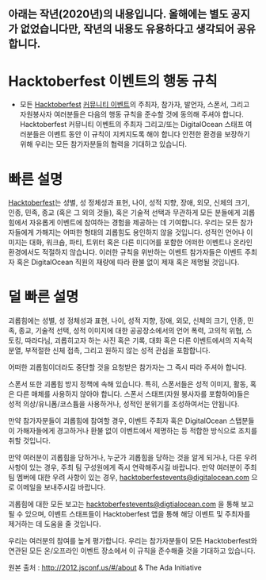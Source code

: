 ## 아래는 작년(2020년)의 내용입니다. 올해에는 별도 공지가 없었습니다만, 작년의 내용도 유용하다고 생각되어 공유합니다.

# Hacktoberfest 이벤트의 행동 규칙
- 모든 [Hacktoberfest](https://hacktoberfest.digitalocean.com) [커뮤니티 이벤트](https://hacktoberfest.digitalocean.com/events)의 주최자, 참가자, 발언자, 스폰서, 그리고 자원봉사자 여러분들은 다음의 행동 규칙을 준수할 것에 동의해 주셔야 합니다. Hacktoberfest 커뮤니티 이벤트의 주최자 그리고/또는 DigitalOcean 스태프 여러분들은 이벤트 동안 이 규칙이 지켜지도록 해야 합니다 안전한 환경을 보장하기 위해 우리는 모든 참가자분들의 협력을 기대하고 있습니다.

# 빠른 설명
[Hacktoberfest](https://hacktoberfest.digitalocean.com)는 성별, 성 정체성과 표현, 나이, 성적 지향, 장애, 외모, 신체의 크기, 인종, 민족, 종교 (혹은 그 외의 것들), 혹은 기술적 선택과 무관하게 모든 분들에게 괴롭힘에서 자유롭게 이벤트에 참여하는 경험을 제공하는 데 기여합니다. 우리는 모든 참가자들에게 가해지는 어떠한 형태의 괴롭힘도 용인하지 않을 것입니다. 성적인 언어나 이미지는 대화, 워크숍, 파티, 트위터 혹은 다른 미디어를 포함한 어떠한 이벤트나 온라인 환경에서도 적절하지 않습니다. 이러한 규칙을 위반하는 이벤트 참가자들은 이벤트 주최자 혹은 DigitalOcean 직원의 재량에 따라 환불 없이 제재 혹은 제명될 것입니다.

# 덜 빠른 설명
괴롭힘에는 성별, 성 정체성과 표현, 나이, 성적 지향, 장애, 외모, 신체의 크기, 인종, 민족, 종교, 기술적 선택, 성적 이미지에 대한 공공장소에서의 언어 폭력, 고의적 위협, 스토킹, 따라다님, 괴롭히고자 하는 사진 혹은 기록, 대화 혹은 다른 이벤트에서의 지속적 분열, 부적절한 신체 접촉, 그리고 원하지 않는 성적 관심을 포함합니다.

어떠한 괴롭힘이더라도 중단할 것을 요청받은 참가자는 그 즉시 따라 주셔야 합니다.

스폰서 또한 괴롭힘 방지 정책에 속해 있습니다. 특히, 스폰서들은 성적 이미지, 활동, 혹은 다른 매체를 사용하지 않아야 합니다. 스폰서 스태프(자원 봉사자를 포함하여)들은 성적 의상/유니폼/코스튬을 사용하거나, 성적인 분위기를 조성하여서는 안됩니다.

만약 참가자분들이 괴롭힘에 참여할 경우, 이벤트 주최자 혹은 DigitalOcean 스탭분들이 가해자들에게 경고하거나 환불 없이 이벤트에서 제명하는 등 적합한 방식으로 조치를 취할 것입니다.

만약 여러분이 괴롭힘을 당하거나, 누군가 괴롭힘을 당하는 것을 알게 되거나, 다른 우려 사항이 있는 경우, 주최 팀 구성원에게 즉시 연락해주시길 바랍니다. 만약 여러분이 주최 팀 멤버에 대한 우려 사항이 있는 경우, hacktoberfestevents@digitalocean.com 으로 이메일을 보내주시길 바랍니다.

괴롭힘에 대한 모든 보고는 hacktoberfestevents@digtialocean.com 을 통해 보고될 수 있으며, 이벤트 스태프들이 Hacktoberfest 앱을 통해 해당 이벤트 및 주최자를 제거하는 데 도움을 줄 것입니다.

우리는 여러분의 참여를 높게 평가합니다. 우리는 참가자분들이 모든 Hacktoberfest와 연관된 모든 온/오프라인 이벤트 장소에서 이 규칙을 준수해줄 것을 기대하고 있습니다.

원본 출처 : http://2012.jsconf.us/#/about & The Ada Initiative
